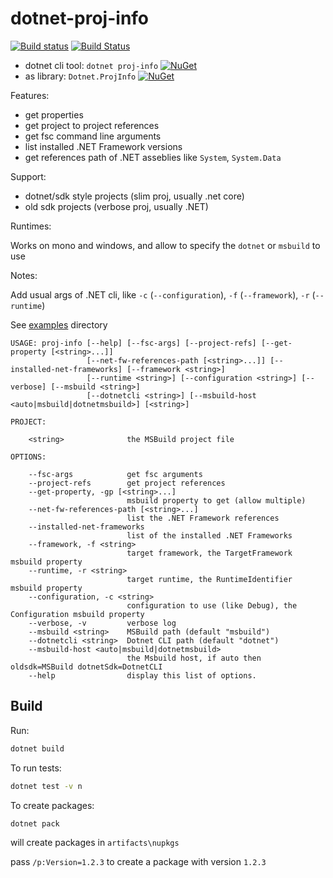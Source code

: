 # dotnet-proj-info

[![Build status](https://ci.appveyor.com/api/projects/status/i7piggo87r7k31t2/branch/master?svg=true)](https://ci.appveyor.com/project/enricosada/dotnet-proj-info/branch/master)
[![Build Status](https://travis-ci.org/enricosada/dotnet-proj-info.svg?branch=master)](https://travis-ci.org/enricosada/dotnet-proj-info)

- dotnet cli tool: `dotnet proj-info` [![NuGet](https://img.shields.io/nuget/v/dotnet-proj-info.svg)](https://www.nuget.org/packages/dotnet-proj-info)
- as library: `Dotnet.ProjInfo` [![NuGet](https://img.shields.io/nuget/v/Dotnet.ProjInfo.svg)](https://www.nuget.org/packages/Dotnet.ProjInfo)

Features:

- get properties
- get project to project references
- get fsc command line arguments
- list installed .NET Framework versions
- get references path of .NET asseblies like `System`, `System.Data`

Support:

- dotnet/sdk style projects (slim proj, usually .net core)
- old sdk projects (verbose proj, usually .NET)

Runtimes:

Works on mono and windows, and allow to specify the `dotnet` or `msbuild` to use

Notes:

Add usual args of .NET cli, like `-c` (`--configuration`), `-f` (`--framework`), `-r` (`--runtime`)

See [examples](https://github.com/enricosada/dotnet-proj-info/tree/master/examples) directory

```
USAGE: proj-info [--help] [--fsc-args] [--project-refs] [--get-property [<string>...]]
                 [--net-fw-references-path [<string>...]] [--installed-net-frameworks] [--framework <string>]
                 [--runtime <string>] [--configuration <string>] [--verbose] [--msbuild <string>]
                 [--dotnetcli <string>] [--msbuild-host <auto|msbuild|dotnetmsbuild>] [<string>]

PROJECT:

    <string>              the MSBuild project file

OPTIONS:

    --fsc-args            get fsc arguments
    --project-refs        get project references
    --get-property, -gp [<string>...]
                          msbuild property to get (allow multiple)
    --net-fw-references-path [<string>...]
                          list the .NET Framework references
    --installed-net-frameworks
                          list of the installed .NET Frameworks
    --framework, -f <string>
                          target framework, the TargetFramework msbuild property
    --runtime, -r <string>
                          target runtime, the RuntimeIdentifier msbuild property
    --configuration, -c <string>
                          configuration to use (like Debug), the Configuration msbuild property
    --verbose, -v         verbose log
    --msbuild <string>    MSBuild path (default "msbuild")
    --dotnetcli <string>  Dotnet CLI path (default "dotnet")
    --msbuild-host <auto|msbuild|dotnetmsbuild>
                          the Msbuild host, if auto then oldsdk=MSBuild dotnetSdk=DotnetCLI
    --help                display this list of options.

```

## Build

Run:

```bash
dotnet build
```

To run tests:

```bash
dotnet test -v n
```

To create packages:

```bash
dotnet pack
```

will create packages in `artifacts\nupkgs`

pass `/p:Version=1.2.3` to create a package with version `1.2.3`

